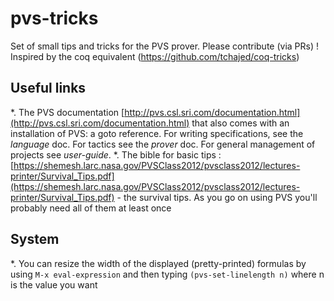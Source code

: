 # pvs-tricks
Set of small tips and tricks for the PVS prover. Please contribute (via PRs) ! Inspired by the coq equivalent (https://github.com/tchajed/coq-tricks)

## Useful links
*. The PVS documentation [http://pvs.csl.sri.com/documentation.html](http://pvs.csl.sri.com/documentation.html) that also comes with an installation of PVS: a goto reference. For writing specifications, see the *language* doc. For tactics see the *prover* doc. For general management of projects see *user-guide*.
*. The bible for basic tips : [https://shemesh.larc.nasa.gov/PVSClass2012/pvsclass2012/lectures-printer/Survival_Tips.pdf](https://shemesh.larc.nasa.gov/PVSClass2012/pvsclass2012/lectures-printer/Survival_Tips.pdf) - the survival tips. As you go on using PVS you'll probably need all of them at least once

## System
*. You can resize the width of the displayed (pretty-printed) formulas by using `M-x eval-expression` and then typing `(pvs-set-linelength n)` where n is the value you want
